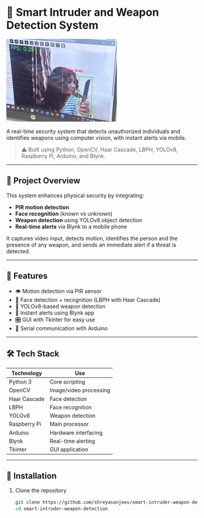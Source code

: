 # 🔐 Smart Intruder and Weapon Detection System
![Intruder Alert](images/intruder.png)


A real-time security system that detects unauthorized individuals and identifies weapons using computer vision, with instant alerts via mobile.

> ⚠️ Built using Python, OpenCV, Haar Cascade, LBPH, YOLOv8, Raspberry Pi, Arduino, and Blynk.

---

## 📸 Project Overview

This system enhances physical security by integrating:
- **PIR motion detection**
- **Face recognition** (known vs unknown)
- **Weapon detection** using YOLOv8 object detection
- **Real-time alerts** via Blynk to a mobile phone

It captures video input, detects motion, identifies the person and the presence of any weapon, and sends an immediate alert if a threat is detected.

---

## 🚀 Features

- 👁️ Motion detection via PIR sensor
- 🧠 Face detection + recognition (LBPH with Haar Cascade)
- 🔫 YOLOv8-based weapon detection
- 📱 Instant alerts using Blynk app
- 🎛️ GUI with Tkinter for easy use
- 💬 Serial communication with Arduino

---

## 🛠 Tech Stack

| Technology | Use |
|------------|-----|
| Python 3 | Core scripting |
| OpenCV | Image/video processing |
| Haar Cascade | Face detection |
| LBPH | Face recognition |
| YOLOv8 | Weapon detection |
| Raspberry Pi | Main processor |
| Arduino | Hardware interfacing |
| Blynk | Real-time alerting |
| Tkinter | GUI application |

---

## 🧪 Installation

1. Clone the repository
   ```bash
   git clone https://github.com/shreyasanjeev/smart-intruder-weapon-detection.git
   cd smart-intruder-weapon-detection
